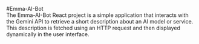 #E m m a - A I - B o t 
<br>
The Emma-AI-Bot React project is a simple application that interacts with the Gemini API to retrieve a short description about an AI model or service. This description is fetched using an HTTP request and then displayed dynamically in the user interface.
 
